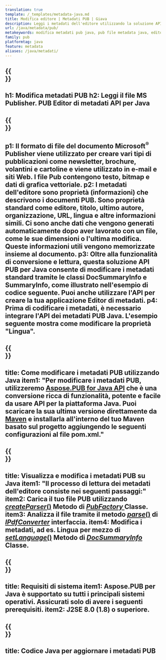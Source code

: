 ```yaml
---
translation: true
template: /_templates/metadata-java.md
title: Modifica editore | Metadati PUB | Giava
description: Leggi i metadati dell'editore utilizzando la soluzione API Java PUB. L'API Java nativa ti dà accesso alle proprietà SummaryInfo e DocSummaryInfo.
url: /java/metadata/pub/
metakeywords: modifica metadati pub java, pub file metadata java, editor metadata editor java, leggi pub file metadata java, leggi pub metadata java
family: pub
platformtag: java
feature: metadata
aliases: /java/metadati/
---
```


{{<section banner>}}
---
h1: Modifica metadati PUB
h2: Leggi il file MS Publisher. PUB Editor di metadati API per Java
---

{{<section overview>}}
---
p1: Il formato di file del documento Microsoft<sup>®</sup> Publisher viene utilizzato per creare vari tipi di pubblicazioni come newsletter, brochure, volantini e cartoline e viene utilizzato in e-mail e siti Web. I file Pub contengono testo, bitmap e dati di grafica vettoriale.
p2: I metadati dell'editore sono proprietà (informazioni) che descrivono i documenti PUB. Sono proprietà standard come editore, titolo, ultimo autore, organizzazione, URL, lingua e altre informazioni simili. Ci sono anche dati che vengono generati automaticamente dopo aver lavorato con un file, come le sue dimensioni o l'ultima modifica. Queste informazioni utili vengono memorizzate insieme al documento.
p3: Oltre alla funzionalità di conversione e lettura, questa soluzione API PUB per Java consente di modificare i metadati standard tramite le classi DocSummaryInfo e SummaryInfo, come illustrato nell'esempio di codice seguente. Puoi anche utilizzare l'API per creare la tua applicazione Editor di metadati.
p4: Prima di codificare i metadati, è necessario integrare l'API dei metadati PUB Java. L'esempio seguente mostra come modificare la proprietà "Lingua".
---

{{<section widget>}}
---
title: Come modificare i metadati PUB utilizzando Java
item1: "Per modificare i metadati PUB, utilizzeremo [Aspose.PUB for Java API](https://products.aspose.com/pub/java/) che è una conversione ricca di funzionalità, potente e facile da usare API per la piattaforma Java. Puoi scaricare la sua ultima versione direttamente da [Maven](https://repository.aspose.com/pub/) e installarla all'interno del tuo Maven basato sul progetto aggiungendo le seguenti configurazioni al file pom.xml."
---

{{<section feature1>}}
---
title: Visualizza e modifica i metadati PUB su Java
item1: "Il processo di lettura dei metadati dell'editore consiste nei seguenti passaggi:"
item2: Carica il tuo file PUB utilizzando [*createParser*()](https://apiference.aspose.com/pub/java/com.aspose.pub/PubFactory#createParser-java.lang.String-) Metodo di [*PubFactory* ](https://apiference.aspose.com/pub/java/com.aspose.pub/PubFactory) Classe.
item3: Analizza il file tramite il metodo [*parse*()](https://apiference.aspose.com/pub/java/com.aspose.pub/IPubParser#parse--) di [*IPdfConverter*](https://afireference.aspose.com/pub/java/com.aspose.pub/IPubParser) interfaccia.
item4: Modifica i metadati, ad es. Lingua per mezzo di [*setLanguage*()](https://apiference.aspose.com/pub/java/com.aspose.pub/DocSummaryInfo#setLanguage-java.lang.String-) Metodo di [*DocSummaryInfo*](https://apiference.aspose.com/pub/java/com.aspose.pub/DocSummaryInfo) Classe.
---

{{<section feature2>}}
---
title: Requisiti di sistema
item1: Aspose.PUB per Java è supportato su tutti i principali sistemi operativi. Assicurati solo di avere i seguenti prerequisiti.
item2: J2SE 8.0 (1.8) o superiore.
---

{{<section codeexample>}}
---
title: Codice Java per aggiornare i metadati PUB
---